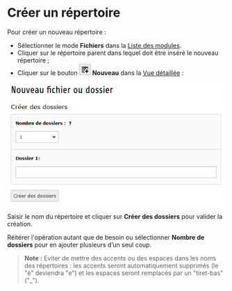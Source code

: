 # Créer un répertoire

Pour créer un nouveau répertoire :

* Sélectionner le mode **Fichiers** dans la [Liste des modules](../premiers-pas/se-reperer-dans-le-backend.md).
* Cliquer sur le répertoire parent dans lequel doit être inséré le nouveau répertoire ;
* Cliquer sur le bouton ![](../../.gitbook/assets/btn_add_new%20%281%29.png) **Nouveau** dans la [Vue détaillée](../premiers-pas/se-reperer-dans-le-backend.md) :

![](../../.gitbook/assets/add_file_rep.png)

Saisir le nom du répertoire et cliquer sur **Créer des dossiers** pour valider la création.

Réitérer l'opération autant que de besoin ou sélectionner **Nombre de dossiers** pour en ajouter plusieurs d’un seul coup.

> **Note :** Eviter de mettre des accents ou des espaces dans les noms des répertoires : les accents seront automatiquement supprimés \(le "é" deviendra "e"\) et les espaces seront remplacés par un "tiret-bas" \("\_"\).

